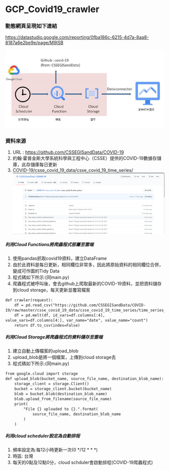 # GCP_Covid19_crawler
### 動態網頁呈現如下連結
https://datastudio.google.com/reporting/0fba186c-6215-4d7a-8aa8-8187a6e2be9e/page/M9lSB

![image](https://github.com/Ariel-Lin-Lin/GCP_Covid19_crawler/blob/main/process.jpg)
### 資料來源
1. URL : https://github.com/CSSEGISandData/COVID-19
2. 約翰·霍普金斯大學系統科學與工程中心（CSSE）提供的COVID-19數據存儲庫，此存儲庫每日更新
3. COVID-19/csse_covid_19_data/csse_covid_19_time_series/
![image](https://github.com/Ariel-Lin-Lin/GCP_Covid19_crawler/blob/main/covid19_opendata.png)

##### 利用Cloud Functions將爬蟲程式部屬至雲端
1. 使用pandas抓取covid19資料，建立DataFrame
2. 由於此資料是每日更新，相同欄位非常多，因此將原始資料的相同欄位合併，變成可作圖的Tidy Data
3. 程式碼如下所示:(同main.py)
4. 爬蟲程式被呼叫後，會去github上爬取最新的COVID-19資料，並把資料儲存到cloud storage，每天更新並覆寫檔案
```
def crawler(request):
    df = pd.read_csv("https://github.com/CSSEGISandData/COVID-19/raw/master/csse_covid_19_data/csse_covid_19_time_series/time_series_covid19_confirmed_global.csv")
    df = pd.melt(df, id_vars=df.columns[:4], value_vars=df.columns[4:], var_name="date", value_name="count")
    return df.to_csv(index=False)
```
##### 利用Cloud Storage將爬蟲程式的資料儲存至雲端
1. 建立自動上傳檔案的upload_blob
2. upload_blob是將一個檔案，上傳到cloud storage去
3. 程式碼如下所示:(同main.py)
```
from google.cloud import storage
def upload_blob(bucket_name, source_file_name, destination_blob_name):
    storage_client = storage.Client()
    bucket = storage_client.bucket(bucket_name)
    blob = bucket.blob(destination_blob_name)
    blob.upload_from_filename(source_file_name)
    print(
        "File {} uploaded to {}.".format(
            source_file_name, destination_blob_name
        )
    )
```
##### 利用cloud scheduler設定為自動排程
1. 頻率設定為:每12小時更新一次(0 */12 * * *)
2. 時區: 台灣
3. 每天的0點及12點0分，cloud schduler會啟動排程(COVID-19爬蟲程式)
